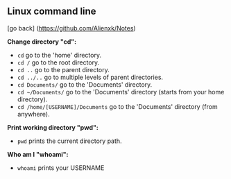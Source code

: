 ## Linux command line

[go back] (https://github.com/Alienxk/Notes)

**Change directory "cd":**
- `cd` go to the 'home' directory.
- `cd /` go to the root directory.
- `cd ..` go to the parent directory.
- `cd ../..` go to multiple levels of parent directories.
- `cd Documents/` go to the 'Documents' directory.
- `cd ~/Documents/` go to the 'Documents' directory (starts from your home directory).
- `cd /home/[USERNAME]/Documents` go to the 'Documents' directory (from anywhere).

**Print working directory "pwd":**
- `pwd` prints the current directory path.

**Who am I "whoami":**
- `whoami` prints your USERNAME
